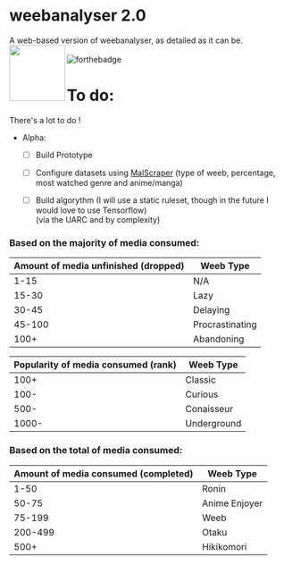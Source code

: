 # weebanalyser 2.0
A web-based version of weebanalyser, as detailed as it can be.
<img align="left" width="100" height="100" src="https://github.com/Yaroster/yarodsgn/blob/main/Logo_weebanalyser_2.0.png"> <br> <br>
![forthebadge](https://forthebadge.com/images/badges/made-with-javascript.svg)
# To do:
There's a lot to do !
- Alpha:
  - [ ] Build Prototype
  - [ ] Configure datasets using [MalScraper](https://github.com/Kylart/MalScraper) (type of weeb, percentage, most watched genre and anime/manga) 
  - [ ] Build algorythm (I will use a static ruleset, though in the future I would love to use Tensorflow)<br>(via the UARC and by complexity)


### Based on the majority of media consumed:

| Amount of media unfinished (dropped) | Weeb Type |
| --- | --- |
| 1-15 | N/A |
| 15-30 | Lazy |
| 30-45 | Delaying |
| 45-100 | Procrastinating |
| 100+ | Abandoning |

| Popularity of media consumed (rank) | Weeb Type |
| --- | --- |
| 100+ | Classic |
| 100- | Curious |
| 500- | Conaisseur |
| 1000- | Underground | 

### Based on the total of media consumed:

| Amount of media consumed (completed) | Weeb Type |
| --- | --- |
| 1-50 | Ronin |
| 50-75 | Anime Enjoyer |
| 75-199 | Weeb |
| 200-499 | Otaku |
| 500+ | Hikikomori |
